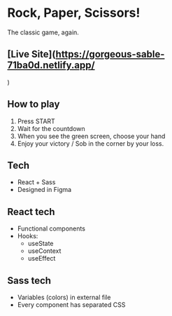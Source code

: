 # Rock, Paper, Scissors!

The classic game, again.

## [Live Site](https://gorgeous-sable-71ba0d.netlify.app/
)

## How to play

1. Press START
2. Wait for the countdown
3. When you see the green screen, choose your hand
4. Enjoy your victory / Sob in the corner by your loss.

## Tech

- React + Sass
- Designed in Figma

## React tech

- Functional components
- Hooks:
   - useState
   - useContext
   - useEffect

## Sass tech

- Variables (colors) in external file
- Every component has separated CSS
